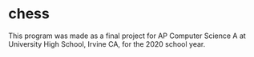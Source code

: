# chess

This program was made as a final project for AP Computer Science A at University High School, Irvine CA, for the 2020 school year.
